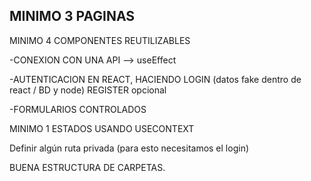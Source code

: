 ## MINIMO 3 PAGINAS

MINIMO 4 COMPONENTES REUTILIZABLES

-CONEXION CON UNA API —> useEffect

-AUTENTICACION EN REACT, HACIENDO  LOGIN (datos fake dentro de react / BD y node) REGISTER  opcional

-FORMULARIOS CONTROLADOS

MINIMO 1 ESTADOS USANDO USECONTEXT

Definir algún ruta privada (para esto necesitamos el login)

BUENA ESTRUCTURA DE CARPETAS.
